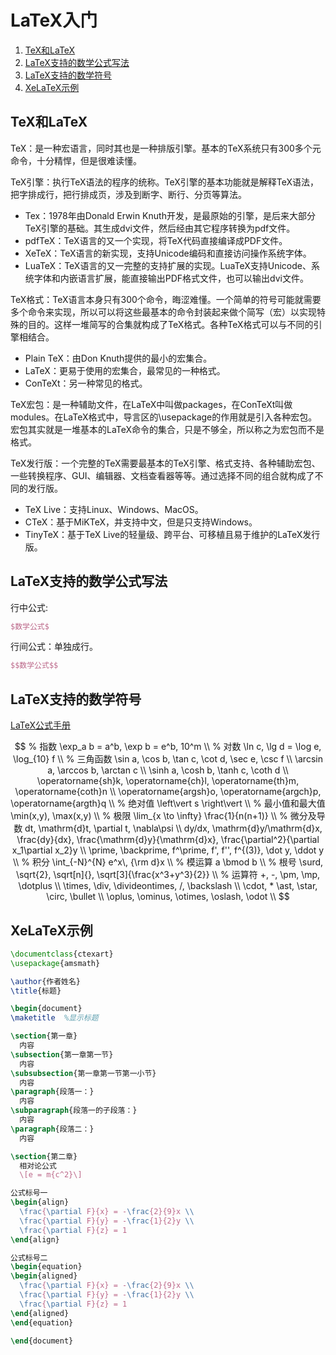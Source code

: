 # LaTeX入门

1.  [TeX和LaTeX](#tex和latex)
2.  [LaTeX支持的数学公式写法](#latex支持的数学公式写法)
3.  [LaTeX支持的数学符号](#latex支持的数学符号)
4.  [XeLaTeX示例](#xelatex示例)

## TeX和LaTeX

TeX：是一种宏语言，同时其也是一种排版引擎。基本的TeX系统只有300多个元命令，十分精悍，但是很难读懂。

TeX引擎：执行TeX语法的程序的统称。TeX引擎的基本功能就是解释TeX语法，把字排成行，把行排成页，涉及到断字、断行、分页等算法。

*   Tex：1978年由Donald Erwin Knuth开发，是最原始的引擎，是后来大部分TeX引擎的基础。其生成dvi文件，然后经由其它程序转换为pdf文件。
*   pdfTeX：TeX语言的又一个实现，将TeX代码直接编译成PDF文件。
*   XeTeX：TeX语言的新实现，支持Unicode编码和直接访问操作系统字体。
*   LuaTeX：TeX语言的又一完整的支持扩展的实现。LuaTeX支持Unicode、系统字体和内嵌语言扩展，能直接输出PDF格式文件，也可以输出dvi文件。

TeX格式：TeX语言本身只有300个命令，晦涩难懂。一个简单的符号可能就需要多个命令来实现，所以可以将这些最基本的命令封装起来做个简写（宏）以实现特殊的目的。这样一堆简写的合集就构成了TeX格式。各种TeX格式可以与不同的引擎相结合。

*   Plain TeX：由Don Knuth提供的最小的宏集合。
*   LaTeX：更易于使用的宏集合，最常见的一种格式。
*   ConTeXt：另一种常见的格式。

TeX宏包：是一种辅助文件，在LaTeX中叫做packages，在ConTeXt叫做modules。在LaTeX格式中，导言区的\usepackage的作用就是引入各种宏包。宏包其实就是一堆基本的LaTeX命令的集合，只是不够全，所以称之为宏包而不是格式。

TeX发行版：一个完整的TeX需要最基本的TeX引擎、格式支持、各种辅助宏包、一些转换程序、GUI、编辑器、文档查看器等等。通过选择不同的组合就构成了不同的发行版。

*   TeX Live：支持Linux、Windows、MacOS。
*   CTeX：基于MiKTeX，并支持中文，但是只支持Windows。
*   TinyTeX：基于TeX Live的轻量级、跨平台、可移植且易于维护的LaTeX发行版。

## LaTeX支持的数学公式写法

行中公式:

```latex
$数学公式$
```

行间公式：单独成行。

```latex
$$数学公式$$
```

## LaTeX支持的数学符号

[LaTeX公式手册](https://www.cnblogs.com/1024th/p/11623258.html)

$$
% 指数
\exp_a b = a^b, \exp b = e^b, 10^m \\
% 对数
\ln c, \lg d = \log e, \log_{10} f \\
% 三角函数
\sin a, \cos b, \tan c, \cot d, \sec e, \csc f \\
\arcsin a, \arccos b, \arctan c \\
\sinh a, \cosh b, \tanh c, \coth d \\
\operatorname{sh}k, \operatorname{ch}l, \operatorname{th}m, \operatorname{coth}n \\
\operatorname{argsh}o, \operatorname{argch}p, \operatorname{argth}q \\
% 绝对值
\left\vert s \right\vert \\
% 最小值和最大值
\min(x,y), \max(x,y) \\
% 极限
\lim_{x \to \infty} \frac{1}{n(n+1)} \\
% 微分及导数
dt, \mathrm{d}t, \partial t, \nabla\psi \\
dy/dx, \mathrm{d}y/\mathrm{d}x, \frac{dy}{dx}, \frac{\mathrm{d}y}{\mathrm{d}x}, \frac{\partial^2}{\partial x_1\partial x_2}y \\
\prime, \backprime, f^\prime, f', f'', f^{(3)}, \dot y, \ddot y \\
% 积分
\int_{-N}^{N} e^x\, {\rm d}x \\
% 模运算
a \bmod b \\
% 根号
\surd, \sqrt{2}, \sqrt[n]{}, \sqrt[3]{\frac{x^3+y^3}{2}} \\
% 运算符
+, -, \pm, \mp, \dotplus \\
\times, \div, \divideontimes, /, \backslash \\
\cdot, * \ast, \star, \circ, \bullet \\
\oplus, \ominus, \otimes, \oslash, \odot \\
$$

## XeLaTeX示例

```latex
\documentclass{ctexart}
\usepackage{amsmath}

\author{作者姓名}
\title{标题}

\begin{document}
\maketitle  %显示标题

\section{第一章}
  内容
\subsection{第一章第一节}
  内容
\subsubsection{第一章第一节第一小节}
  内容
\paragraph{段落一：}
  内容
\subparagraph{段落一的子段落：}
  内容
\paragraph{段落二：}
  内容

\section{第二章}
  相对论公式
  \[e = m{c^2}\]

公式标号一
\begin{align}
  \frac{\partial F}{x} = -\frac{2}{9}x \\
  \frac{\partial F}{y} = -\frac{1}{2}y \\
  \frac{\partial F}{z} = 1
\end{align}

公式标号二
\begin{equation}
\begin{aligned}
  \frac{\partial F}{x} = -\frac{2}{9}x \\
  \frac{\partial F}{y} = -\frac{1}{2}y \\
  \frac{\partial F}{z} = 1
\end{aligned}
\end{equation}

\end{document}
```
